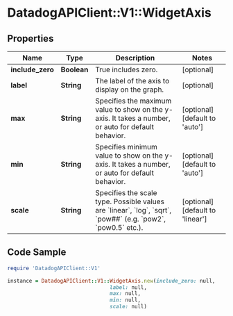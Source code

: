 # DatadogAPIClient::V1::WidgetAxis

## Properties

Name | Type | Description | Notes
------------ | ------------- | ------------- | -------------
**include_zero** | **Boolean** | True includes zero. | [optional] 
**label** | **String** | The label of the axis to display on the graph. | [optional] 
**max** | **String** | Specifies the maximum value to show on the y-axis. It takes a number, or auto for default behavior. | [optional] [default to &#39;auto&#39;]
**min** | **String** | Specifies minimum value to show on the y-axis. It takes a number, or auto for default behavior. | [optional] [default to &#39;auto&#39;]
**scale** | **String** | Specifies the scale type. Possible values are &#x60;linear&#x60;, &#x60;log&#x60;, &#x60;sqrt&#x60;, &#x60;pow##&#x60; (e.g. &#x60;pow2&#x60;, &#x60;pow0.5&#x60; etc.). | [optional] [default to &#39;linear&#39;]

## Code Sample

```ruby
require 'DatadogAPIClient::V1'

instance = DatadogAPIClient::V1::WidgetAxis.new(include_zero: null,
                                 label: null,
                                 max: null,
                                 min: null,
                                 scale: null)
```


